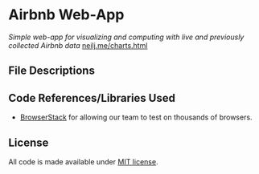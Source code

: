 # Airbnb Web-App


*Simple web-app for visualizing and computing with live and previously collected Airbnb data* [neilj.me/charts.html](http://www.neilj.me/charts.html)

## File Descriptions


## Code References/Libraries Used
- [BrowserStack](https://browserstack.com) for allowing our team to test on thousands of browsers.

## License

All code is made available under [MIT license](http://opensource.org/licenses/MIT).
